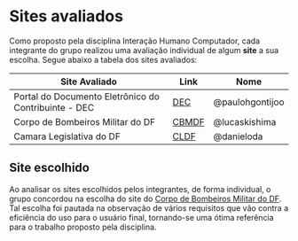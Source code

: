 # Sites avaliados

Como proposto pela disciplina Interação Humano Computador, cada integrante do grupo realizou uma avaliação individual de algum **site** a sua escolha. Segue abaixo a tabela dos sites avaliados:

|Site Avaliado | Link |Nome |
|----------------|-------|-------------|
| Portal do Documento Eletrônico do Contribuinte - DEC |[DEC](dec.fazenda.df.gov.br) |@paulohgontijoo|
| Corpo de Bombeiros Militar do DF | [CBMDF](https://www.cbm.df.gov.br/)|@lucaskishima |
| Camara Legislativa do DF | [CLDF](https://www.cl.df.gov.br/) | @danieloda|



## Site escolhido
Ao analisar os sites escolhidos pelos integrantes, de forma individual, o grupo concordou na escolha do site do [Corpo de Bombeiros Militar do DF](https://www.cbm.df.gov.br/). Tal escolha foi pautada na observação de vários requisitos que vão contra a eficiência do uso para o usuário final, tornando-se uma ótima referência para o trabalho proposto pela disciplina. 